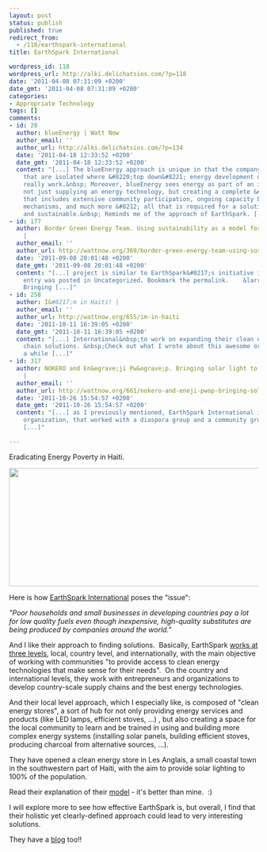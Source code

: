 ```yaml
---
layout: post
status: publish
published: true
redirect_from:
  - /118/earthspark-international
title: EarthSpark International

wordpress_id: 118
wordpress_url: http://alki.delichatsios.com/?p=118
date: '2011-04-08 07:31:09 +0200'
date_gmt: '2011-04-08 07:31:09 +0200'
categories:
- Appropriate Technology
tags: []
comments:
- id: 20
  author: blueEnergy | Watt Now
  author_email: ''
  author_url: http://alki.delichatsios.com/?p=134
  date: '2011-04-18 12:33:52 +0200'
  date_gmt: '2011-04-18 12:33:52 +0200'
  content: "[...] The blueEnergy approach is unique in that the company targets communities
    that are isolated where &#8220;top down&#8221; energy development doesn&#8217;t
    really work.&nbsp; Moreover, blueEnergy sees energy as part of an integrated approach,
    not just supplying an energy technology, but creating a complete &#8220;eco-system&#8221;
    that includes extensive community participation, ongoing capacity building, financing
    mechanisms, and much more &#8212; all that is required for a solution to be effective
    and sustainable.&nbsp; Reminds me of the approach of EarthSpark. [...]"
- id: 177
  author: Border Green Energy Team. Using sustainability as a model for development.
    |
  author_email: ''
  author_url: http://wattnow.org/369/border-green-energy-team-using-sustainability-as-a-model-for-development
  date: '2011-09-08 20:01:48 +0200'
  date_gmt: '2011-09-08 20:01:48 +0200'
  content: "[...] project is similar to EarthSpark&#8217;s initiative in Haiti.   This
    entry was posted in Uncategorized. Bookmark the permalink.    &larr; Vote Solar.
    Bringing [...]"
- id: 258
  author: I&#8217;m in Haiti! |
  author_email: ''
  author_url: http://wattnow.org/655/im-in-haiti
  date: '2011-10-11 16:39:05 +0200'
  date_gmt: '2011-10-11 16:39:05 +0200'
  content: "[...] International&nbsp;to work on expanding their clean energy supply
    chain solutions. &nbsp;Check out what I wrote about this awesome organization
    a while [...]"
- id: 317
  author: NOKERO and En&egrave;ji Pw&ograve;p. Bringing solar light to rural Haiti.
    |
  author_email: ''
  author_url: http://wattnow.org/661/nokero-and-eneji-pwop-bringing-solar-light-to-rural-haiti
  date: '2011-10-26 15:54:57 +0200'
  date_gmt: '2011-10-26 15:54:57 +0200'
  content: "[...] as I previously mentioned, EarthSpark International is a non-profit
    organization, that worked with a diaspora group and a community group in a small
    [...]"

---
```

<p>Eradicating Energy Poverty in Haiti.</p>
<p><a href="{{ 'assets/from-wordpress/uploads/2011/04/earthspark.png' | relative_url }}"><img class="size-full wp-image-119 alignnone" title="earthspark" src="{{ 'assets/from-wordpress/uploads/2011/04/earthspark.png' | relative_url }}" alt="" width="532" height="239" /></a></p>
<p>
<p>Here is how <a href="http://www.earthsparkinternational.org/what.html">EarthSpark International</a> poses the "issue":</p>
<p><em>"Poor households and small businesses in developing countries pay a lot for low quality fuels even though inexpensive, high-quality substitutes are being produced by companies around the world."</em></p>
<p>And I like their approach to finding solutions.&nbsp; Basically, EarthSpark <a href="http://www.earthsparkinternational.org/what.html">works at three levels</a>, local, country level, and internationally, with the main objective of working with communities "to provide access to clean energy technologies that make sense for their needs".&nbsp; On the country and international levels, they work with entrepreneurs and organizations to develop country-scale supply chains and the best energy technologies.</p>
<p>And their local level approach, which I especially like, is composed of "clean energy stores", a sort of hub for not only providing energy services and products (like LED lamps, efficient stoves, ...) , but also creating a space for the local community to learn and be trained in using and building more complex energy systems (installing solar panels, building efficient stoves, producing charcoal from alternative sources, ...).</p>
<p>They have opened a clean energy store in Les Anglais, a small coastal town in the southwestern part of Haiti, with the aim to provide solar lighting to 100% of the population.</p>
<p>Read their explanation of their <a href="http://www.earthsparkinternational.org/what.html">model</a> - it's better than mine.&nbsp; :)</p>
<p>I will explore more to see how effective EarthSpark is, but overall, I find that their holistic yet clearly-defined approach could lead to very interesting solutions.</p>
<p>They have a <a href="http://earthsparkinternational.org/blog/">blog</a> too!!</p>
